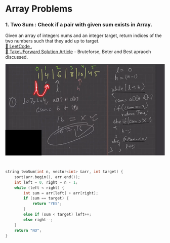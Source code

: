 # Array Problems

### 1. Two Sum : Check if a pair with given sum exists in Array.
Given an array of integers nums and an integer target, return indices of the two numbers such that they add up to target.   
[:link: LeetCode ](#https://leetcode.com/problems/two-sum/description/),    
[:link: TakeUForward Solution Article](#https://takeuforward.org/data-structure/two-sum-check-if-a-pair-with-given-sum-exists-in-array/) - Bruteforse, Beter and Best apraoch discussed.

![Two_Sum_Problem_And_Solution](array_images\Two_Sum_Problem_And_Solution.png)
#
```C++
string twoSum(int n, vector<int> &arr, int target) {
    sort(arr.begin(), arr.end());
    int left = 0, right = n - 1;
    while (left < right) {
        int sum = arr[left] + arr[right];
        if (sum == target) {
            return "YES";
        }
        else if (sum < target) left++;
        else right--;
    }
    return "NO";
}
```